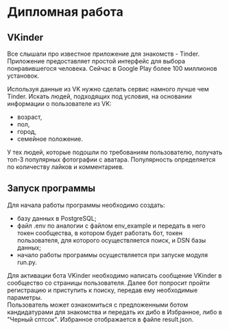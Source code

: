 # Дипломная работа


## VKinder
Все слышали про известное приложение для знакомств - Tinder. Приложение предоставляет простой интерфейс для выбора понравившегося человека. Сейчас в Google Play более 100 миллионов установок.

Используя данные из VK нужно сделать сервис намного лучше чем Tinder. Искать людей, подходящих под условия, на основании информации о пользователе из VK:
- возраст,
- пол,
- город,
- семейное положение.

У тех людей, которые подошли по требованиям пользователю, получать топ-3 популярных фотографии с аватара. Популярность определяется по количеству лайков и комментариев.


## Запуск программы  
Для начала работы программы необходимо создать:
 - базу данных в PostgreSQL;
 - файл .env по аналогии с файлом env_example и передать в него токен сообщества, в котором будет работать бот, токен пользователя, для которого осуществляется поиск, и DSN базы данных;  
 - начало работы программы осуществляется при запуске модуля run.py.
  
Для активации бота VKinder необходимо написать сообщение VKinder в сообщество со страницы пользователя. Далее бот попросит пройти регистрацию и приступить к поиску, передав ему необходимые параметры.  
Пользователь может ознакомиться с предложенными ботом кандидатурами для знакомства и передать их дибо в Избранное, либо в "Черный сптсок". Избранное отображается в файле result.json.